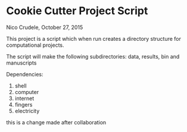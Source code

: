 # Cookie Cutter Project Script
Nico Crudele, October 27, 2015

This project is a script which when run creates a directory structure for computational projects.

The script will make the following subdirectories: data, results, bin and manuscripts

Dependencies: 
1) shell 
2) computer
3) internet
4) fingers
5) electricity

this is a change made after collaboration


